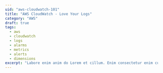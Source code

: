 ```yaml
---
uid: "aws-cloudwatch-101"
title: "AWS CloudWatch - Love Your Logs"
category: "AWS"
draft: true
tags:
  - aws
  - cloudwatch
  - logs
  - alarms
  - metrics
  - alerts
  - dimensions
excerpt: "Labore enim anim do Lorem et cillum. Enim consectetur enim culpa reprehenderit ipsum dolor Lorem minim culpa aliquip enim voluptate."
---
```

